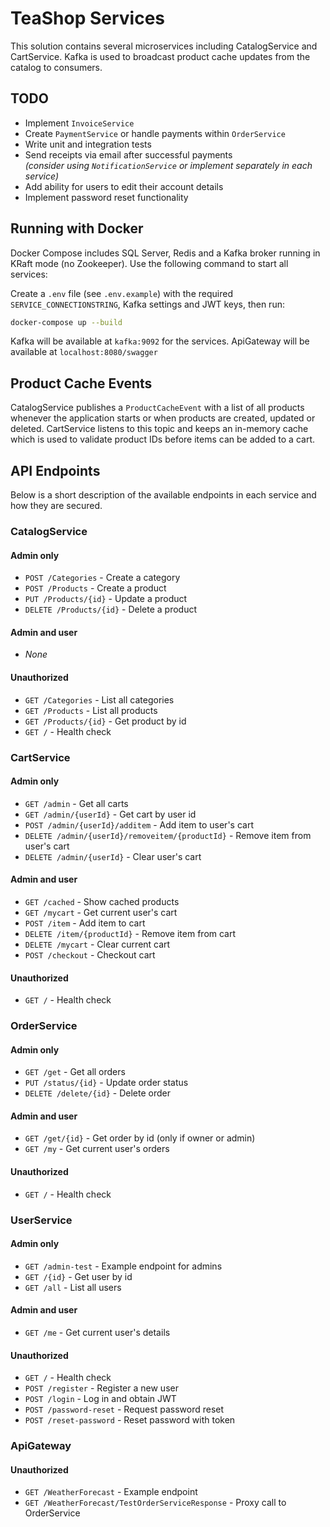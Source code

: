 # TeaShop Services

This solution contains several microservices including CatalogService and CartService. Kafka is used to broadcast product cache updates from the catalog to consumers.

## TODO

- Implement `InvoiceService`
- Create `PaymentService` or handle payments within `OrderService`
- Write unit and integration tests
- Send receipts via email after successful payments  
      *(consider using `NotificationService` or implement separately in each service)*
- Add ability for users to edit their account details
- Implement password reset functionality

## Running with Docker

Docker Compose includes SQL Server, Redis and a Kafka broker running in KRaft mode (no Zookeeper). Use the following command to start all services:

Create a `.env` file (see `.env.example`) with the required `SERVICE_CONNECTIONSTRING`,
Kafka settings and JWT keys, then run:

```bash
docker-compose up --build
```

Kafka will be available at `kafka:9092` for the services.
ApiGateway will be available at `localhost:8080/swagger`

## Product Cache Events

CatalogService publishes a `ProductCacheEvent` with a list of all products whenever the application starts or when products are created, updated or deleted. CartService listens to this topic and keeps an in-memory cache which is used to validate product IDs before items can be added to a cart.

## API Endpoints

Below is a short description of the available endpoints in each service and how they are secured.

### CatalogService

#### Admin only
- `POST /Categories` - Create a category
- `POST /Products` - Create a product
- `PUT /Products/{id}` - Update a product
- `DELETE /Products/{id}` - Delete a product

#### Admin and user
- _None_

#### Unauthorized
- `GET /Categories` - List all categories
- `GET /Products` - List all products
- `GET /Products/{id}` - Get product by id
- `GET /` - Health check

### CartService

#### Admin only
- `GET /admin` - Get all carts
- `GET /admin/{userId}` - Get cart by user id
- `POST /admin/{userId}/additem` - Add item to user's cart
- `DELETE /admin/{userId}/removeitem/{productId}` - Remove item from user's cart
- `DELETE /admin/{userId}` - Clear user's cart

#### Admin and user
- `GET /cached` - Show cached products
- `GET /mycart` - Get current user's cart
- `POST /item` - Add item to cart
- `DELETE /item/{productId}` - Remove item from cart
- `DELETE /mycart` - Clear current cart
- `POST /checkout` - Checkout cart

#### Unauthorized
- `GET /` - Health check

### OrderService

#### Admin only
- `GET /get` - Get all orders
- `PUT /status/{id}` - Update order status
- `DELETE /delete/{id}` - Delete order

#### Admin and user
- `GET /get/{id}` - Get order by id (only if owner or admin)
- `GET /my` - Get current user's orders

#### Unauthorized
- `GET /` - Health check

### UserService

#### Admin only
- `GET /admin-test` - Example endpoint for admins
- `GET /{id}` - Get user by id
- `GET /all` - List all users

#### Admin and user
- `GET /me` - Get current user's details

#### Unauthorized
- `GET /` - Health check
- `POST /register` - Register a new user
- `POST /login` - Log in and obtain JWT
- `POST /password-reset` - Request password reset
- `POST /reset-password` - Reset password with token


### ApiGateway

#### Unauthorized
- `GET /WeatherForecast` - Example endpoint
- `GET /WeatherForecast/TestOrderServiceResponse` - Proxy call to OrderService
